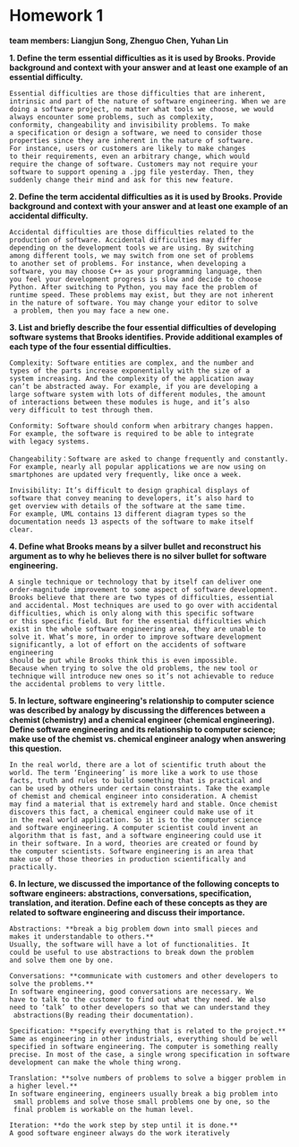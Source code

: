 # Homework 1

**team members: Liangjun Song, Zhenguo Chen, Yuhan Lin**

**1. Define the term essential difficulties as it is used by Brooks. 
Provide background and context with your answer and at least one 
example of an essential difficulty.**

    Essential difficulties are those difficulties that are inherent, intrinsic and part of the nature of software engineering. When we are doing a software project, no matter what tools we choose, we would always encounter some problems, such as complexity, 
    conformity, changeability and invisibility problems. To make 
    a specification or design a software, we need to consider those
    properties since they are inherent in the nature of software.
    For instance, users or customers are likely to make changes
    to their requirements, even an arbitrary change, which would
    require the change of software. Customers may not require your
    software to support opening a .jpg file yesterday. Then, they 
    suddenly change their mind and ask for this new feature.
    
**2. Define the term accidental difficulties as it is used by Brooks.
 Provide background and context with your answer and at least one 
 example of an accidental difficulty.**

    Accidental difficulties are those difficulties related to the 
    production of software. Accidental difficulties may differ 
    depending on the development tools we are using. By switching 
    among different tools, we may switch from one set of problems 
    to another set of problems. For instance, when developing a 
    software, you may choose C++ as your programming language, then 
    you feel your development progress is slow and decide to choose 
    Python. After switching to Python, you may face the problem of 
    runtime speed. These problems may exist, but they are not inherent 
    in the nature of software. You may change your editor to solve
     a problem, then you may face a new one.

**3. List and briefly describe the four essential difficulties of developing
 software systems that Brooks identifies. Provide additional examples
 of each type of the four essential difficulties.**

    Complexity: Software entities are complex, and the number and 
    types of the parts increase exponentially with the size of a 
    system increasing. And the complexity of the application away 
    can’t be abstracted away. For example, if you are developing a
    large software system with lots of different modules, the amount 
    of interactions between these modules is huge, and it’s also
    very difficult to test through them.

    Conformity: Software should conform when arbitrary changes happen.
    For example, the software is required to be able to integrate 
    with legacy systems.		

    Changeability：Software are asked to change frequently and constantly.
    For example, nearly all popular applications we are now using on
    smartphones are updated very frequently, like once a week.

    Invisibility: It’s difficult to design graphical displays of 
    software that convey meaning to developers, it’s also hard to
    get overview with details of the software at the same time. 
    For example, UML contains 13 different diagram types so the 
    documentation needs 13 aspects of the software to make itself
    clear.

**4. Define what Brooks means by a silver bullet and reconstruct his 
argument as to why he believes there is no silver bullet for software
 engineering.**
    
    A single technique or technology that by itself can deliver one 
    order-magnitude improvement to some aspect of software development.
    Brooks believe that there are two types of difficulties, essential
    and accidental. Most techniques are used to go over with accidental 
    difficulties, which is only along with this specific software 
    or this specific field. But for the essential difficulties which
    exist in the whole software engineering area, they are unable to
    solve it. What’s more, in order to improve software development 
    significantly, a lot of effort on the accidents of software engineering
    should be put while Brooks think this is even impossible. 
    Because when trying to solve the old problems, the new tool or 
    technique will introduce new ones so it’s not achievable to reduce
    the accidental problems to very little.  

**5. In lecture, software engineering's relationship to computer science 
was described by analogy by discussing the differences between a chemist
 (chemistry) and a chemical engineer (chemical engineering). Define 
 software engineering and its relationship to computer science; make 
 use of the chemist vs. chemical engineer analogy when answering this question.**

    In the real world, there are a lot of scientific truth about the
    world. The term ‘Engineering’ is more like a work to use those 
    facts, truth and rules to build something that is practical and 
    can be used by others under certain constraints. Take the example 
    of chemist and chemical engineer into consideration. A chemist 
    may find a material that is extremely hard and stable. Once chemist 
    discovers this fact, a chemical engineer could make use of it 
    in the real world application. So it is to the computer science 
    and software engineering. A computer scientist could invent an 
    algorithm that is fast, and a software engineering could use it
    in their software. In a word, theories are created or found by 
    the computer scientists. Software engineering is an area that 
    make use of those theories in production scientifically and practically.

**6. In lecture, we discussed the importance of the following concepts
 to software engineers: abstractions, conversations, specification, 
 translation, and iteration. Define each of these concepts as they 
 are related to software engineering and discuss their importance.**
    
    Abstractions: **break a big problem down into small pieces and 
    makes it understandable to others.**
    Usually, the software will have a lot of functionalities. It 
    could be useful to use abstractions to break down the problem 
    and solve them one by one.

    Conversations: **communicate with customers and other developers to solve the problems.**
    In software engineering, good conversations are necessary. We 
    have to talk to the customer to find out what they need. We also 
    need to ‘talk’ to other developers so that we can understand they
     abstractions(By reading their documentation).

    Specification: **specify everything that is related to the project.**
    Same as engineering in other industrials, everything should be well 
    specified in software engineering. The computer is something really 
    precise. In most of the case, a single wrong specification in software
    development can make the whole thing wrong.

    Translation: **solve numbers of problems to solve a bigger problem in a higher level.**
    In software engineering, engineers usually break a big problem into
     small problems and solve those small problems one by one, so the 
     final problem is workable on the human level.

    Iteration: **do the work step by step until it is done.**
    A good software engineer always do the work iteratively

